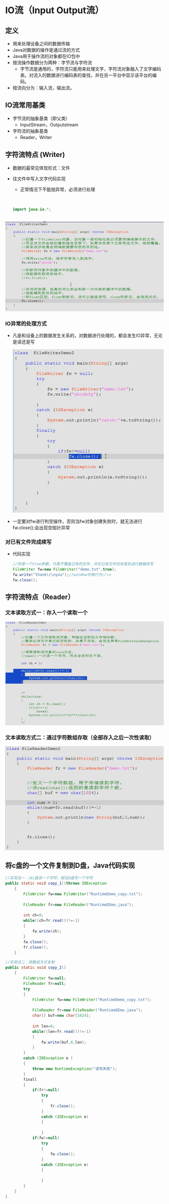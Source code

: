 # IO流（Input Output流）

## 定义

- 用来处理设备之间的数据传输
- Java对数据的操作是通过流的方式
- Java用于操作流的对象都在IO包中
- 按流操作数据分为两种：字节流与字符流
  - 字节流是通用的，字符流只能用来处理文字，字符流对象融入了文字编码表。对流入的数据进行编码表的查找，并在另一平台中显示该平台的编码。
- 按流向分为：输入流，输出流。

## IO流常用基类

- 字节流的抽象基类（即父类）
  - InputStream，Outputstream
- 字符流的抽象基类
  - Reader，Writer

## 字符流特点 (Writer)

- 数据的最常见体现形式：文件

- 往文件中写入文字代码实现

   - 正常情况下不能抛异常，必须进行处理

  ​

  ```java
  import java.io.*;
  ```

​	  ![1](..\photo\1.png)

### IO异常的处理方式

- 凡是和设备上的数据发生关系的，对数据进行处理的，都会发生IO异常，无论是读还是写

  ![3](..\photo\3.png)

- 一定要对fw进行判空操作，否则当fw对象创建失败时，就无法进行fw.close();会出现空指针异常

### 对已有文件完成续写

- 代码实现

  ```java
  //传递一个true参数，代表不覆盖已有的文件，并在已有文件的末尾处进行数据续写
  FileWriter fw=new FileWriter("demo.txt",true);
  fw.write("thank\r\nyou");//window中换行为\r\n
  fw.close();
  ```

## 字符流特点（Reader）

### 文本读取方式一：存入一个读取一个

![2](..\photo\2.png)

### 文本读取方式二：通过字符数组存取（全部存入之后一次性读取）

![4](..\photo\4.png)

## 将c盘的一个文件复制到D盘，Java代码实现

```java
//实现法一：从c盘读一个字符，就往d盘写一个字符
public static void copy_1()throws IOException
	{
		FileWriter fw=new FileWriter("RuntimeDemo_copy.txt");

		FileReader fr=new FileReader("RuntimeDEmo.java");

		int ch=0;
		while((ch=fr.read())!=-1)
		{
			fw.write(ch);
		}
		fw.close();
		fr.close();
	}
```

```java
//实现法二：用数组方式复制
public static void copy_2()
	{
		FileWriter fw=null;
		FileReader fr=null;
		try
		{
			FileWriter fw=new FileWriter("RuntimeDemo_copy.txt");

			FileReader fr=new FileReader("RuntimeDEmo.java");
			char[] buf=new char[1024];

			int len=0;
			while((len=fr.read())!=-1)
			{
				fw.write(buf,0,len);
			}
		}
		catch (IOException e )
		{
			throw new RuntimeException("读写失败");
		}
		finall
		{
			if(fr!=null)
				try
				{
					fr.close();
				}
				catch (IOException e)
				{

				}
			if(fw!=null)
				try
				{
					fw.close();
				}
				catch (IOException e)
				{

				}
		}
	}
}
```
